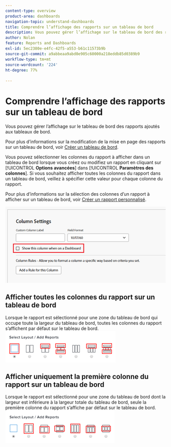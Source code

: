 ```yaml
---
content-type: overview
product-area: dashboards
navigation-topic: understand-dashboards
title: Comprendre l’affichage des rapports sur un tableau de bord
description: Vous pouvez gérer l’affichage sur le tableau de bord des rapports ajoutés aux tableaux de bord.
author: Nolan
feature: Reports and Dashboards
exl-id: 5ec2380e-e4fc-42f5-a553-b61c11573b9b
source-git-commit: a9abbeaa9abd0e905c60000a218eddb85d0389b9
workflow-type: tm+mt
source-wordcount: '224'
ht-degree: 77%

---
```


# Comprendre l’affichage des rapports sur un tableau de bord

<!-- Audited: 1/2025 -->

Vous pouvez gérer l’affichage sur le tableau de bord des rapports ajoutés aux tableaux de bord.

Pour plus d’informations sur la modification de la mise en page des rapports sur un tableau de bord, voir [Créer un tableau de bord](../../../reports-and-dashboards/dashboards/creating-and-managing-dashboards/create-dashboard.md).

Vous pouvez sélectionner les colonnes du rapport à afficher dans un tableau de bord lorsque vous créez ou modifiez un rapport en cliquant sur [!UICONTROL **Options avancées**] dans [!UICONTROL **Paramètres des colonnes**]. Si vous souhaitez afficher toutes les colonnes du rapport dans un tableau de bord, veillez à spécifier cette valeur pour chaque colonne du rapport.

Pour plus d’informations sur la sélection des colonnes d’un rapport à afficher sur un tableau de bord, voir [Créer un rapport personnalisé](../../../reports-and-dashboards/reports/creating-and-managing-reports/create-custom-report.md).

![Option Afficher dans le tableau de bord](assets/show-in-dashboard.png)

## Afficher toutes les colonnes du rapport sur un tableau de bord

Lorsque le rapport est sélectionné pour une zone du tableau de bord qui occupe toute la largeur du tableau de bord, toutes les colonnes du rapport s’affichent par défaut sur le tableau de bord.\
![Option Afficher toutes les colonnes](assets/qs-dashboard-full-reports-350x118.png)

## Afficher uniquement la première colonne du rapport sur un tableau de bord

Lorsque le rapport est sélectionné pour une zone du tableau de bord dont la largeur est inférieure à la largeur totale du tableau de bord, seule la première colonne du rapport s’affiche par défaut sur le tableau de bord.\
![Option Afficher la première colonne](assets/qs-dashboard-truncated-reports-350x118.png)
